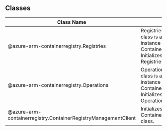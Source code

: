 ## Classes
| Class Name | Description |
|---|---|
| @azure-arm-containerregistry.Registries |Registries __NOTE__: An instance of this class is automatically created for an instance of the ContainerRegistryManagementClient. Initializes a new instance of the Registries class.|
| @azure-arm-containerregistry.Operations |Operations __NOTE__: An instance of this class is automatically created for an instance of the ContainerRegistryManagementClient. Initializes a new instance of the Operations class.|
| @azure-arm-containerregistry.ContainerRegistryManagementClient |Initializes a new instance of the ContainerRegistryManagementClient class.|
